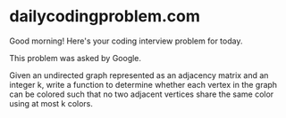 # dailycodingproblem.com
Good morning! Here's your coding interview problem for today.

This problem was asked by Google.

Given an undirected graph represented as an adjacency matrix and an integer k, write a function to determine whether each vertex in the graph can be colored such that no two adjacent vertices share the same color using at most k colors.
